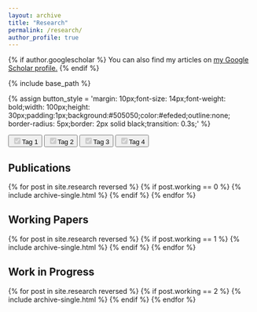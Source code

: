 ```yaml
---
layout: archive
title: "Research"
permalink: /research/
author_profile: true
---
```


{% if author.googlescholar %}
  You can also find my articles on <u><a href="{{author.googlescholar}}">my Google Scholar profile</a>.</u>
{% endif %}

{% include base_path %}

{% assign button_style = 'margin: 10px;font-size: 14px;font-weight: bold;width: 100px;height: 30px;padding:1px;background:#505050;color:#efeded;outline:none;
    border-radius: 5px;border: 2px solid black;transition: 0.3s;' %}
<div>
    <button id = "b_tag1" onclick="checked('tag1')" style="{{button_style}}" onmouseover="func_hover('b_tag1')" onmouseout= "func_out('b_tag1')"> <input type="checkbox" id="tag1" disabled="disabled" checked=checked>Tag 1</button>
    <button onclick="checked('tag2')"> <input type="checkbox" id="tag2" disabled="disabled" checked=checked>Tag 2</button>
    <button onclick="checked('tag3')"> <input type="checkbox" id="tag3" disabled="disabled" checked=checked>Tag 3</button>
    <button onclick="checked('tag4')"> <input type="checkbox" id="tag4" disabled="disabled" checked=checked>Tag 4</button>
</div>
  <div><h2> Publications </h2></div>
{% for post in site.research reversed %}
  {% if post.working == 0 %}
    {% include archive-single.html %}
  {% endif %}
{% endfor %}


<div><h2> Working Papers </h2> </div>
{% for post in site.research reversed %}
  {% if post.working == 1 %}
    {% include archive-single.html %}
  {% endif %}
{% endfor %}
 
 
 <div><h2> Work in Progress </h2></div>
{% for post in site.research reversed %}
  {% if post.working == 2 %}
    {% include archive-single.html %}
  {% endif %}
{% endfor %}


<script> 
  
  function checked(tag){
         
          let chec = document.getElementById(tag);
	  let b_tag = 'b_'+tag;
	  alert(b_tag);
          
  
          if (chec.checked == false){
              chec.checked = true; 
              toggle(tag,'block');
              
          }
          else if (chec.checked == true) {
              chec.checked = false;
              toggle(tag,'none');
              
          }
  }
  
  function toggle(className, displayState){
          
          var elements = document.getElementsByClassName(className);
          for (var i = 0; i < elements.length; i++){
               elements[i].style.display = displayState;
          }
  }
     
  function func_hover(tag){
    let elemento = document.getElementById(tag);
    elemento.style.backgroundColor = "#878484";
					      
    
    
  }
    
  function func_out(tag){
    let elemento = document.getElementById(tag);
    elemento.style.backgroundColor = "#505050";
	}
 
            
</script>
